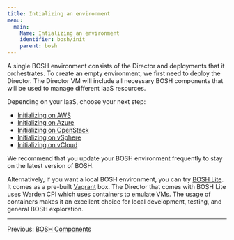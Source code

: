 ```yaml
---
title: Intializing an environment
menu:
  main:
    Name: Intializing an environment
    identifier: bosh/init
    parent: bosh
---
```


A single BOSH environment consists of the Director and deployments that it orchestrates. To create an empty environment, we first need to deploy the Director. The Director VM will include all necessary BOSH components that will be used to manage different IaaS resources.

Depending on your IaaS, choose your next step:

- [Initializing on AWS](init-aws.html)
- [Initializing on Azure](init-azure.html)
- [Initializing on OpenStack](init-openstack.html)
- [Initializing on vSphere](init-vsphere.html)
- [Initializing on vCloud](init-vcloud.html)

We recommend that you update your BOSH environment frequently to stay on the latest version of BOSH.

Alternatively, if you want a local BOSH environment, you can try [BOSH Lite](https://github.com/cloudfoundry/bosh-lite). It comes as a pre-built [Vagrant](https://www.vagrantup.com/) box. The Director that comes with BOSH Lite uses Warden CPI which uses containers to emulate VMs. The usage of containers makes it an excellent choice for local development, testing, and general BOSH exploration.

---
Previous: [BOSH Components](bosh-components.html)
